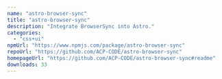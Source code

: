 ```yaml
---
name: "astro-browser-sync"
title: "astro-browser-sync"
description: "Integrate BrowserSync into Astro."
categories:
  - "css+ui"
npmUrl: "https://www.npmjs.com/package/astro-browser-sync"
repoUrl: "https://github.com/ACP-CODE/astro-browser-sync"
homepageUrl: "https://github.com/ACP-CODE/astro-browser-sync#readme"
downloads: 33
---
```

